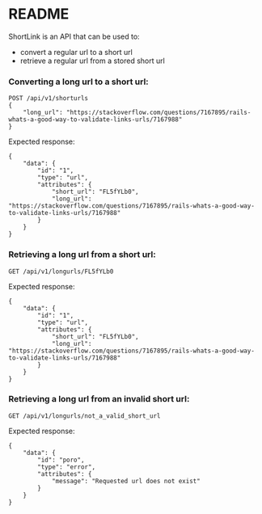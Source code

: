 # README

ShortLink is an API that can be used to: 

- convert a regular url to a short url
- retrieve a regular url from a stored short url

### Converting a long url to a short url:

```
POST /api/v1/shorturls
{
    "long_url": "https://stackoverflow.com/questions/7167895/rails-whats-a-good-way-to-validate-links-urls/7167988"
}
```

Expected response:
```
{
    "data": {
        "id": "1",
        "type": "url",
        "attributes": {
            "short_url": "FL5fYLb0",
            "long_url": "https://stackoverflow.com/questions/7167895/rails-whats-a-good-way-to-validate-links-urls/7167988"
        }
    }
}
```

### Retrieving a long url from a short url:

```
GET /api/v1/longurls/FL5fYLb0
```

Expected response:
```
{
    "data": {
        "id": "1",
        "type": "url",
        "attributes": {
            "short_url": "FL5fYLb0",
            "long_url": "https://stackoverflow.com/questions/7167895/rails-whats-a-good-way-to-validate-links-urls/7167988"
        }
    }
}
```

### Retrieving a long url from an invalid short url:

```
GET /api/v1/longurls/not_a_valid_short_url
```

Expected response:
```
{
    "data": {
        "id": "poro",
        "type": "error",
        "attributes": {
            "message": "Requested url does not exist"
        }
    }
}
```
